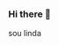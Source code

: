 ### Hi there 👋

<!--
**eloestee/eloestee** is a ✨ _special_ ✨ repository because its `README.md` (this file) appears on your GitHub profile.

Here are some ideas to get you started:

- 🔭 I’m currently working on cabare
- 🌱 I’m currently learning como domar tartarugas
- 👯 I’m looking to collaborate on ygona
- 🤔 I’m looking for help with ariane
- 💬 Ask me about meu namorado
- 📫 How to reach me: nao me manda mensagem tenho dono
- 😄 Pronouns: elu/delu,ela/dela
- ⚡ Fun fact: sou rica
--> sou linda
